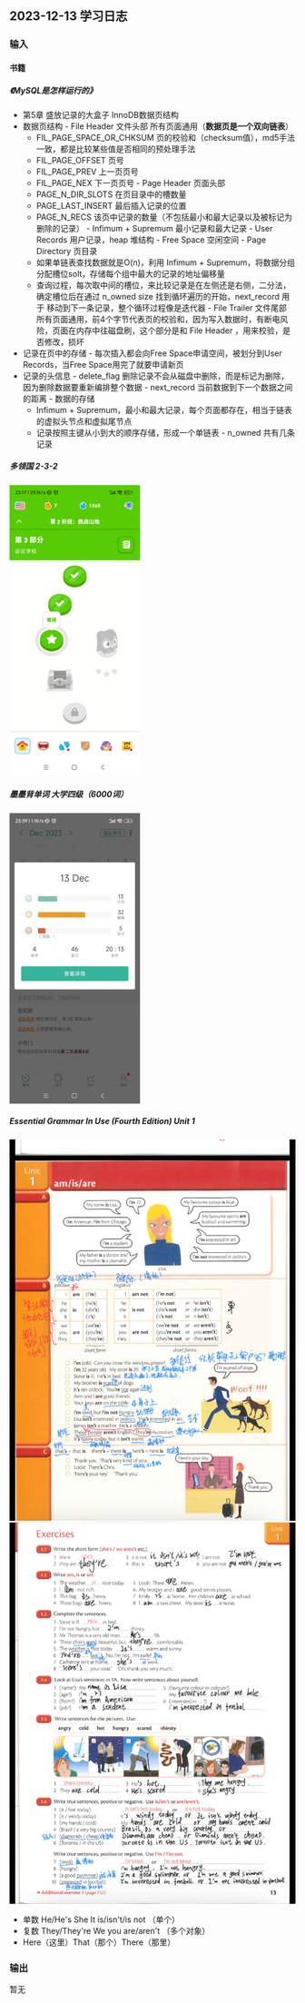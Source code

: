 ## 2023-12-13 学习日志

### 输入

#### 书籍

##### 《MySQL是怎样运行的》

-  第5章 盛放记录的大盒子 InnoDB数据页结构
  -  数据页结构
    -  File Header 文件头部 所有页面通用（**数据页是一个双向链表**）
      -  FIL_PAGE_SPACE_OR_CHKSUM 页的校验和（checksum值），md5手法一致，都是比较某些值是否相同的预处理手法
      -  FIL_PAGE_OFFSET 页号
      -  FIL_PAGE_PREV 上一页页号
      -  FIL_PAGE_NEX 下一页页号
    -  Page Header 页面头部
      -  PAGE_N_DIR_SLOTS 在页目录中的槽数量
      -  PAGE_LAST_INSERT 最后插入记录的位置
      -  PAGE_N_RECS 该页中记录的数量（不包括最小和最大记录以及被标记为删除的记录）
    -  Infimum + Supremum 最小记录和最大记录
    -  User Records 用户记录，heap 堆结构
    -  Free Space 空闲空间
    -  Page Directory 页目录
      -  如果单链表查找数据就是O(n)，利用 Infimum + Supremum，将数据分组分配槽位solt，存储每个组中最大的记录的地址偏移量
      -  查询过程，每次取中间的槽位，来比较记录是在左侧还是右侧，二分法，确定槽位后在通过 n_owned size 找到循环遍历的开始，next_record 用于 移动到下一条记录，整个循环过程像是迭代器
    -  File Trailer 文件尾部 所有页面通用，前4个字节代表页的校验和，因为写入数据时，有断电风险，页面在内存中往磁盘刷，这个部分是和 File Header ，用来校验，是否修改，损坏
  -  记录在页中的存储
    -  每次插入都会向Free Space申请空间，被划分到User Records，当Free Space用完了就要申请新页
  -  记录的头信息
    -  delete_flag 删除记录不会从磁盘中删除，而是标记为删除，因为删除数据要重新编排整个数据
    -  next_record 当前数据到下一个数据之间的距离
    -  数据的存储
      -  Infimum + Supremum，最小和最大记录，每个页面都存在，相当于链表的虚拟头节点和虚拟尾节点
      -  记录按照主键从小到大的顺序存储，形成一个单链表
    -  n_owned 共有几条记录

##### 多领国 2-3-2

<img src="../../2023/img/image-20231213233943597.png" alt="image-20231213233943597" style="zoom:50%;" />

##### 墨墨背单词 大学四级（6000词）

<img src="../../2023/img/image-20231213234005713.png" alt="image-20231213234005713" style="zoom:50%;" />

##### Essential Grammar In Use (Fourth Edition)  Unit 1

<img src="../../2023/img/image-20231213234028540.png" alt="image-20231213234028540" />

<img src="../../2023/img/image-20231213234039423.png" alt="image-20231213234039423" />

- 单数 He/He's She It  is/isn't/is not （单个）
- 复数 They/They're We you  are/aren't （多个对象）
- Here（这里）That（那个）There（那里）

### 输出

暂无


